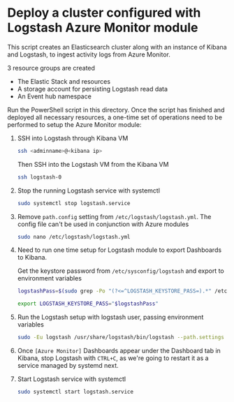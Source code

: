
# Deploy a cluster configured with Logstash Azure Monitor module

This script creates an Elasticsearch cluster along with an instance of Kibana and Logstash, to ingest activity logs from Azure Monitor. 

3 resource groups are created

- The Elastic Stack and resources
- A storage account for persisting Logstash read data
- An Event hub namespace 

Run the PowerShell script in this directory. Once the script has finished and deployed all necessary resources,
a one-time set of operations need to be performed to setup the Azure Monitor module:

1. SSH into Logstash through Kibana VM

    ```sh
    ssh <adminname>@<kibana ip>
    ```

    Then SSH into the Logstash VM from the Kibana VM

    ```sh
    ssh logstash-0
    ```

2. Stop the running Logstash service with systemctl

    ```sh
    sudo systemctl stop logstash.service
    ```

3. Remove `path.config` setting from `/etc/logstash/logstash.yml`. The config file can't be used in conjunction with Azure modules

    ```sh
    sudo nano /etc/logstash/logstash.yml
    ```

4. Need to run one time setup for Logstash module to export Dashboards to Kibana.

    Get the keystore password from `/etc/sysconfig/logstash` and export to environment variables

    ```sh
    logstashPass=$(sudo grep -Po "(?<=^LOGSTASH_KEYSTORE_PASS=).*" /etc/sysconfig/logstash | sed 's/"//g')

    export LOGSTASH_KEYSTORE_PASS="$logstashPass"
    ```

5. Run the Logstash setup with logstash user, passing environment variables

    ```sh
    sudo -Eu logstash /usr/share/logstash/bin/logstash --path.settings /etc/logstash --setup
    ```

6. Once `[Azure Monitor]` Dashboards appear under the Dashboard tab in Kibana, stop Logstash with `CTRL+C`, as we're going to restart
it as a service managed by systemd next.

7. Start Logstash service with systemctl

    ```sh
    sudo systemctl start logstash.service
    ```